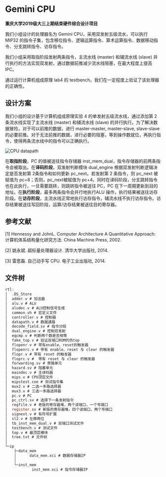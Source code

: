 # Gemini CPU

**重庆大学2019级大三上期结束硬件综合设计项目**

我们小组设计的处理器名为 Gemini CPU，采用双发射五级流水，可以执行 MIP32 的指令子集，包含移位指令、逻辑运算指令、算术运算指令、数据移动指令、分支跳转指令、访存指令。

我们小组采用取指阶段发射两条指令，主流水线 (master) 和辅流水线 (slave) 并行执行的方法实现双发射，通过数据前推减少流水线阻塞，在最大程度上提高 IPC。

通过运行计算机组成原理 lab4 的 testbench，我们在一定程度上验证了该处理器的正确性。

## 设计方案

我们小组的设计基于计算机组成原理实验 4 的单发射五级流水线，通过添加第 2 条流水线实现了主流水线 (master) 和辅流水线 (slave) 的并行执行。为了解决数据冒险，对于可以前推的数据，进行 master-master, master-slave, slave-slave 的必要前推。对于无法前推的数据，进行必要的阻塞，等到操作数就位，再执行指令，使得两条流水线中的指令可以正确执行。

![CPU datapath](https://s3.bmp.ovh/imgs/2022/02/6c3b45f18e5d3d24.png)

在**取指阶段**，PC 的值被送往指令存储器 inst_mem_dual，指令存储器的前两条指令会被取出。在**译码阶段**，双发射判断模块 dual_engine 根据双发射判断逻辑决定是否发射第 2条指令和如何更新 pc_next。若发射第 2 条指令，则 pc_next 被赋值为 pc+8；否则，pc_next被赋值为 pc+4。同时在译码阶段，分支跳转指令也在此执行，一旦需要跳转，则跳转指令被送往 PC，PC 在下一周期更新到目的地址。在**执行阶段**，最多两条指令会并行地执行ALU 操作，执行结果被送往访存阶段。在**访存阶段**，主流水线正常地执行访存指令，辅流水线不执行访存指令。访存结果被送往写回阶段，运算/访存结果被送往目的寄存器。

## 参考文献

[1] Hennessy and JohnL. Computer Architecture A Quantitative Approach: 计算机体系结构量化研究方法. China Machine Press, 2002.

[2] 姚永斌. 超标量处理器设计. 清华大学出版社, 2014.

[3] 雷思磊. 自己动手写 CPU. 电子工业出版社, 2014.

## 文件树

```c
rtl:
│  .DS_Store
│  adder.v # 加法器
│  alu.v # ALU
│  aludec.v # ALU控制信号生成
│  common.vh # 宏定义文件
│  controller.v # 控制器
│  datapath.v # 数据通路
│  decode_field.sv # 指令分段
│  dual_engine.v # 控制双发射
│  eqcmp.v # 判断两个数是否相等
│  fake_top.v # 验证双端口ROM的伪top
│  flopenr.v # 带有enable、reset的触发器
│  flopenrc.v # 带有 enable、reset 与 clear 的触发器
│  flopr.v # 带有 reset 的触发器
│  floprc.v #  带有 reset 与 clear 的触发器
│  forwarding.sv # 旁路单元
│  hazard.sv # 阻塞单元
│  maindec.v # 主译码器
│  mips.v # CPU顶层文件
│  mipstest.coe # 测试指令集
│  mux2.v # 二选一多路选择器
│  mux3.v # 三选一多路选择器
│  pc.v # PC
│  pc_ctrl.sv # 选择下一条发射指令
│  regfile.v # 老版的寄存器堆，两个读端口，一个写端口
│  register.sv # 新版的寄存器堆，四个读端口，两个写端口
│  signext.v # 有符号扩展
│  sl2.v # 左移两位
│  tb_inst_mem_dual.v # 双端口测试文件
│  testbench.v # 测试文件
│  top.v # 最顶层模块
│  tree.txt # 文件树
│    
└─ip
    ├─data_mem
    │      data_mem.xci # 数据存储器IP
    │      
    └─inst_mem
            inst_mem.xci # 指令存储器IP
            
```


